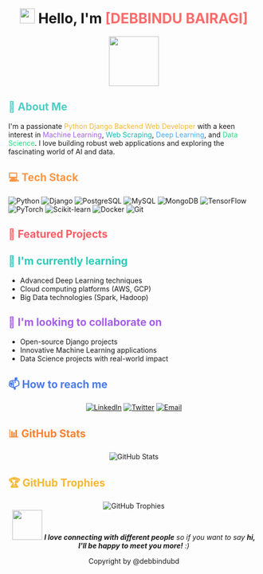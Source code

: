 <h1 align="center">
  <img src="https://media.giphy.com/media/hvRJCLFzcasrR4ia7z/giphy.gif" width="30px"/>
  Hello, I'm <span style="color: #ff6b6b;">[DEBBINDU BAIRAGI]</span>
</h1>

<div id="header" align="center">
  <img src="https://media.giphy.com/media/M9gbBd9nbDrOTu1Mqx/giphy.gif" width="100"/>
</div>

<div align="center">
  <img src="https://komarev.com/ghpvc/?username=debbindubd&style=flat-square&color=blue" alt=""/>
</div>

<script>
  document.addEventListener("DOMContentLoaded", function() {
    const typewriterContainer = document.getElementById("typewriter");
    const textArray = [
      { text: "DEBBINDU BAIRAGI", color: "#34d399" },
      { text: "🌟 Machine Learning Enthusiast | Backend Developer | Data & Web Research Expert 🌟", color: "#22d3ee" },
      { text: "With a strong foundation in ML and backend development, I combine data management, research, and technical expertise to deliver scalable, data-driven solutions.", color: "#38bdf8" },
      { text: "Core Skills: Python, Django, SQL, Web Scraping, Data Entry, Web Research", color: "#818cf8" },
      { text: "Key Highlights: Efficient backend design, automated data collection, and data insights for optimized operations.", color: "#f472b6" }
    ];

    let index = 0;
    function typeWriter() {
      if (index < textArray.length) {
        typewriterContainer.innerHTML = `<div class="typewriter-line" style="color: ${textArray[index].color};">${textArray[index].text}</div>`;
        index++;
        setTimeout(typeWriter, 3500);
      } else {
        index = 0;
        setTimeout(typeWriter, 3500);
      }
    }
    typeWriter();
  });
</script>

<style>
  #typewriter {
    display: inline-block;
    text-align: left;
    white-space: nowrap;
    overflow: hidden;
    border-right: 0.15em solid #34d399;
    animation: typing 3.5s steps(40, end), blink-caret 0.75s step-end infinite;
  }

  @keyframes typing {
    from { width: 0; }
    to { width: 100%; }
  }

  @keyframes blink-caret {
    from, to { border-color: transparent; }
    50% { border-color: #34d399; }
  }
</style>

## <span style="color: #4ecdc4;">🚀 About Me</span>
I'm a passionate <span style="color: #f7b731;">Python Django Backend Web Developer</span> with a keen interest in <span style="color: #a55eea;">Machine Learning</span>, <span style="color: #0fb9b1;">Web Scraping</span>, <span style="color: #45aaf2;">Deep Learning</span>, and <span style="color: #26de81;">Data Science</span>. I love building robust web applications and exploring the fascinating world of AI and data.

## <span style="color: #fd9644;">💻 Tech Stack</span>
![Python](https://img.shields.io/badge/-Python-3776AB?style=flat-square&logo=Python&logoColor=white)
![Django](https://img.shields.io/badge/-Django-092E20?style=flat-square&logo=Django&logoColor=white)
![PostgreSQL](https://img.shields.io/badge/-PostgreSQL-336791?style=flat-square&logo=PostgreSQL&logoColor=white)
![MySQL](https://img.shields.io/badge/-MySQL-4479A1?style=flat-square&logo=MySQL&logoColor=white)
![MongoDB](https://img.shields.io/badge/-MongoDB-47A248?style=flat-square&logo=MongoDB&logoColor=white)
![TensorFlow](https://img.shields.io/badge/-TensorFlow-FF6F00?style=flat-square&logo=TensorFlow&logoColor=white)
![PyTorch](https://img.shields.io/badge/-PyTorch-EE4C2C?style=flat-square&logo=PyTorch&logoColor=white)
![Scikit-learn](https://img.shields.io/badge/-Scikit_Learn-F7931E?style=flat-square&logo=scikit-learn&logoColor=white)
![Docker](https://img.shields.io/badge/-Docker-2496ED?style=flat-square&logo=Docker&logoColor=white)
![Git](https://img.shields.io/badge/-Git-F05032?style=flat-square&logo=Git&logoColor=white)
## <span style="color: #fc5c65;">🌟 Featured Projects</span>


## <span style="color: #2bcbba;">🌱 I'm currently learning</span>
- Advanced Deep Learning techniques
- Cloud computing platforms (AWS, GCP)
- Big Data technologies (Spark, Hadoop)

## <span style="color: #a55eea;">👯 I'm looking to collaborate on</span>
- Open-source Django projects
- Innovative Machine Learning applications
- Data Science projects with real-world impact

## <span style="color: #4b7bec;">📫 How to reach me</span>
<div align="center">
  
[![LinkedIn](https://img.shields.io/badge/LinkedIn-0077B5?style=for-the-badge&logo=linkedin&logoColor=white)](Your_LinkedIn_URL)
[![Twitter](https://img.shields.io/badge/Twitter-1DA1F2?style=for-the-badge&logo=twitter&logoColor=white)](https:/twitter.com/debbindubd)
[![Email](https://img.shields.io/badge/Email-D14836?style=for-the-badge&logo=gmail&logoColor=white)](mailto:me@debbairagi.com.bd)
  
</div>

## <span style="color: #fa8231;">📊 GitHub Stats</span>
<div align="center">
  <img src="https://github-readme-stats.vercel.app/api?username=YourGitHubUsername&show_icons=true&theme=radical" alt="GitHub Stats" />
</div>

## <span style="color: #f7b731;">🏆 GitHub Trophies</span>
<div align="center">
  <img src="https://github-profile-trophy.vercel.app/?username=YourGitHubUsername&theme=darkhub&row=1&column=6" alt="GitHub Trophies" />
</div>

<div align="center">
  <img src="https://media.giphy.com/media/LnQjpWaON8nhr21vNW/giphy.gif" width="60"> <em><b>I love connecting with different people</b> so if you want to say <b>hi, I'll be happy to meet you more!</b> :)</em>
</div>

<div align="center">
  <div class="flex justify-center space-x-6 mb-4">
    <a href="https://github.com/debbindubd" target="_blank" class="hover:text-white transition-colors">
      <i class="fab fa-github text-2xl"></i>
    </a>
    <a href="https://x.com/debbindubd" target="_blank" class="hover:text-white transition-colors">
      <i class="fab fa-twitter text-2xl"></i>
    </a>
    <a href="https://www.linkedin.com/in/debbindubd/" target="_blank" class="hover:text-white transition-colors">
      <i class="fab fa-linkedin text-2xl"></i>
    </a>
    <a href="https://www.facebook.com/debbindubd" target="_blank" class="hover:text-white transition-colors">
      <i class="fab fa-facebook text-2xl"></i>
    </a>
    <a href="https://www.instagram.com/debbindubd/" target="_blank" class="hover:text-white transition-colors">
      <i class="fab fa-instagram text-2xl"></i>
    </a>
  </div>
  <p class="text-sm">Copyright by @debbindubd</p>
</div>
